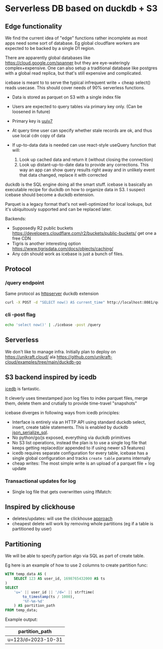 # Serverless DB based on duckdb + S3

## Edge functionality

We find the current idea of "edge" functions rather incomplete as most apps need some sort of database. Eg global cloudflare workers are expected to be backed by a single D1 region.

There are apparently global databases like https://cloud.google.com/spanner but they are eye-wateringly complex+expensive. One can also setup a traditional database like postgres with a global read replica, but that's still expensive and complicated.

icebase is meant to to serve the typical infrequent write + cheap select() reads usecase. This should cover needs of 90% serverless functions.
- Data is stored as parquet on S3 with a single index file
- Users are expected to query tables via primary key only. (Can be loosened in future)
- Primary key is [uuiv7](https://uuid7.com/)
- At query time user can specify whether stale records are ok, and thus use local cdn copy of data
- If up-to-data data is needed can use react-style useQuery function that will:

  1) Look up cached data and return it (without closing the connection)
  2) Look up distant-up-to-date data to provide any corrections. This way an app can show query results right away and in unlikely event that data changed, replace it with corrected

duckdb is the SQL engine doing all the smart stuff. icebase is basically an executable recipe for duckdb on how to organize data in S3. I suspect icebase should become a duckdb extension.

Parquet is a legacy format that's not well-optimized for local lookups, but it's ubiquitously supported and can be replaced later.

Backends:
* Supposedly R2 public buckets https://developers.cloudflare.com/r2/buckets/public-buckets/ get one a free CDN
* Tigris is another interesting option https://www.tigrisdata.com/docs/objects/caching/
* Any cdn should work as icebase is just a bunch of files.

## Protocol

### /query endpoint
Same protocol as [httpserver](https://github.com/quackscience/duckdb-extension-httpserver) duckdb extension

```bash
curl -X POST -d "SELECT now() AS current_time" http://localhost:8081/query
```

### cli -post flag
```bash
echo 'select now()' | ./icebase -post /query
```

## Serverless
We don't like to manage infra. Initially plan to deploy on https://unikraft.cloud/ ala https://github.com/unikraft-cloud/examples/tree/main/duckdb-go

## S3 backend inspired by icedb
[icedb](https://github.com/danthegoodman1/icedb/) is fantastic.

It cleverly uses timestamped json log files to index parquet files, merge them, delete them and crutially to provide time-travel "snapshots"

icebase diverges in following ways from icedb principles:
- Interface is entirely via an HTTP API using standard duckdb select, insert, create table statements. This is enabled by duckdb [json_serialize_sql](https://duckdb.org/docs/data/json/sql_to_and_from_json.html).
- No python/go/js exposed, everything via duckdb primitives
- No S3 list operations, instead the plan is to use a single log file that keeps getting replaced(or appended to if using newer s3 features)
- icedb requires separate configuration for every table, icebase has a single global configuration and tracks `create table` params internally
- cheap writes: The most simple write is an upload of a parquet file + log update

### Transactional updates for log
- Single log file that gets overwritten using IfMatch: <prior-etag>

## Inspired by clickhouse
- deletes/updates: will use the clickhouse [approach](https://clickhouse.com/docs/en/sql-reference/statements/delete#how-lightweight-deletes-work-internally-in-clickhouse)
- cheapest delete will work by removing whole partitions (eg if a table is partitioned by user)


## Partitioning

We will be able to specify partion algo via SQL as part of create table.

Eg here is an example of how to use 2 columns to create partition func:

```sql
WITH temp_data AS (
    SELECT 123 AS user_id, 1698765432000 AS ts
)
SELECT
    'u=' || user_id || '/d=' || strftime(
        to_timestamp(ts / 1000),
        '%Y-%m-%d'
    ) AS partition_path
FROM temp_data;
```

Example output:

| partition_path     |
|--------------------|
| u=123/d=2023-10-31 |

